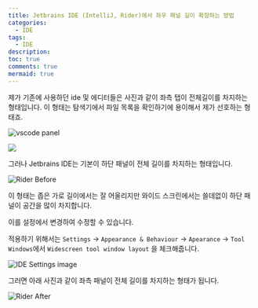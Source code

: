 ```yaml
---
title: Jetbrains IDE (IntelliJ, Rider)에서 좌우 패널 길이 확장하는 방법
categories:
  - IDE
tags:
  - IDE
description: 
toc: true
comments: true
mermaid: true
---
```

제가 기존에 사용하던 ide 및 에디터들은 사진과 같이 좌측 탭이 전체길이를 차지하는 형태입니다. 이 형태는 탐색기에서 파일 목록을 확인하기에 용이해서 제가 선호하는 형태죠.

![vscode panel](../assets/blobs/250731-vs.png)

![](../assets/blobs/250731-vscode.png)


그러나 Jetbrains IDE는 기본이 하단 패널이 전체 길이를 차지하는 형태입니다.

![Rider Before](../assets/blobs/250731-rider-before.png)

이 형태는 좁은 가로 길이에서는 잘 어울리지만 와이드 스크린에서는 쓸데없이 하단 패널이 공간을 많이 차지합니다.

이를 설정에서 변경하여 수정할 수 있습니다.

적용하기 위해서는 `Settings` -> `Appearance & Behaviour` -> `Apearance` -> `Tool Windows`에서 `Widescreen tool window layout` 을 체크해줍니다.

![IDE Settings image](../assets/blobs/250731-ide-settings.png)

그러면 아래 사진과 같이 좌측 패널이 전체 길이를 차지하는 형태가 됩니다.

![Rider After](../assets/blobs/250731-rider-after.png)